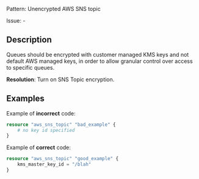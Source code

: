 Pattern: Unencrypted AWS SNS topic

Issue: -

## Description

Queues should be encrypted with customer managed KMS keys and not default AWS managed keys, in order to allow granular control over access to specific queues.

**Resolution**: Turn on SNS Topic encryption.

## Examples

Example of **incorrect** code:

```terraform
resource "aws_sns_topic" "bad_example" {
	# no key id specified
}
```

Example of **correct** code:

```terraform
resource "aws_sns_topic" "good_example" {
	kms_master_key_id = "/blah"
}
```
